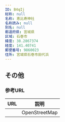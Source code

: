 ```yaml
---
ID: B4qIj
総称: null
名称: 恵比寿神社
名称読み: null
別名: null
都道府県: 宮城県
区域: 石巻市
緯度: 38.2867374
経度: 141.40741
郵便番号: 9860023
住所: 宮城県石巻市田代浜
---
```


## その他

### 参考URL

| URL | 説明          |
| --- | ------------- |
|     | OpenStreetMap |
